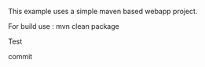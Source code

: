 This example uses a simple maven based webapp project.

For build use : mvn clean package

Test

commit


